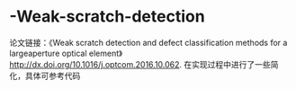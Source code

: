 # -Weak-scratch-detection
论文链接：《Weak scratch detection and defect classification methods for a largeaperture
optical element》http://dx.doi.org/10.1016/j.optcom.2016.10.062.
在实现过程中进行了一些简化，具体可参考代码
